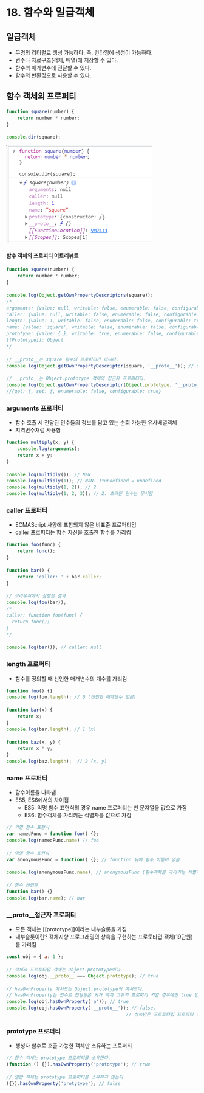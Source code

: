 # 18. 함수와 일급객체
## 일급객체
- 무명의 리터럴로 생성 가능하다. 즉, 런타임에 생성이 가능하다.
- 변수나 자료구조(객체, 배열)에 저장할 수 있다.
- 함수의 매개변수에 전달할 수 있다.
- 함수의 반환값으로 사용할 수 있다.

## 함수 객체의 프로퍼티
```javascript
function square(number) {
    return number * number;
}

console.dir(square);
```
![18-1](img/18-1.png)

#### 함수 객체의 프로퍼티 어트리뷰트
```javascript
function square(number) {
    return number * number;
}

console.log(Object.getOwnPropertyDescriptors(square));
/*
arguments: {value: null, writable: false, enumerable: false, configurable: false}
caller: {value: null, writable: false, enumerable: false, configurable: false}
length: {value: 1, writable: false, enumerable: false, configurable: true}
name: {value: 'square', writable: false, enumerable: false, configurable: true}
prototype: {value: {…}, writable: true, enumerable: false, configurable: false}
[[Prototype]]: Object
*/

// __proto__는 square 함수의 프로퍼티가 아니다.
console.log(Object.getOwnPropertyDescriptor(square, '__proto__')); // undefined

// __proto__는 Object.prototype 객체의 접근자 프로퍼티다.
console.log(Object.getOwnPropertyDescriptor(Object.prototype, '__proto__')); 
//{get: ƒ, set: ƒ, enumerable: false, configurable: true}
```
### arguments 프로퍼티
- 함수 호출 시 전달된 인수들의 정보를 담고 있는 순회 가능한 유사배열객체
- 지역변수처럼 사용함
```javascript
function multiply(x, y) {
    console.log(arguments);
    return x + y;
}

console.log(multiply()); // NaN
console.log(multiply(1)); // NaN. 1*undefined = undefined
console.log(multiply(1, 2)); // 2
console.log(multiply(1, 2, 3)); // 2. 초과된 인수는 무시됨
```
### caller 프로퍼티
- ECMAScript 사양에 포함되지 않은 비표준 프로퍼티임
- caller 프로퍼티는 함수 자신을 호출한 함수를 가리킴
```javascript
function foo(func) {
    return func();
}

function bar() {
    return 'caller: ' + bar.caller;
}

// 브라우저에서 실행한 결과
console.log(foo(bar)); 
/*
caller: function foo(func) {
  return func();
}
*/

console.log(bar()); // caller: null
```
### length 프로퍼티
- 함수를 정의할 때 선언한 매개변수의 개수를 가리킴
```javascript
function foo() {}
console.log(foo.length); // 0 (선언한 매개변수 없음)

function bar(x) {
    return x;
}
console.log(bar.length); // 1 (x)

function baz(x, y) {
    return x * y;
}
console.log(baz.length);  // 2 (x, y)
```
### name 프로퍼티
- 함수이름을 나타냄
- ES5, ES6에서의 차이점
  - ES5: 익명 함수 표현식의 경우 name 프로퍼티는 빈 문자열을 값으로 가짐
  - ES6: 함수객체를 가리키는 식별자를 값으로 가짐
```javascript
// 기명 함수 표현식
var namedFunc = function foo() {};
console.log(namedFunc.name) // foo

// 익명 함수 표현식
var anonymousFunc = function() {}; // function 뒤에 함수 이름이 없음

console.log(anonymousFunc.name); // anonymousFunc (함수객체를 가리키는 식별자)

// 함수 선언문
function bar() {}
console.log(bar.name); // bar
```
### __proto__접근자 프로퍼티
- 모든 객체는 [[prototype]]이라는 내부슬롯을 가짐
- 내부슬롯이란? 객체지향 프로그래밍의 상속을 구현하는 프로토타입 객체(19단원)를 가리킴
```javascript
const obj = { a: 1 };

// 객체의 프로토타입 객체는 Object.prototype이다.
console.log(obj.__proto__ === Object.prototype); // true

// hasOwnProperty 메서드는 Object.prototype의 메서드다.
// hasOwnProperty는 인수로 전달받은 키가 객체 고유의 프로퍼티 키일 경우에만 true 반환함
console.log(obj.hasOwnProperty('a')); // true
console.log(obj.hasOwnProperty('__proto__')); // false. 
                                            // 상속받은 프로토타입 프로퍼티 키
```
### prototype 프로퍼티
- 생성자 함수로 호출 가능한 객체만 소유하는 프로퍼티
```javascript
// 함수 객체는 prototype 프로퍼티를 소유한다.
(function () {}).hasOwnProperty('prototype'); // true

// 일반 객체는 prototype 프로퍼티를 소유하지 않는다.
({}).hasOwnProperty('protytype'); // false
```
